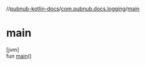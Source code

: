 //[pubnub-kotlin-docs](../../index.md)/[com.pubnub.docs.logging](index.md)/[main](main.md)

# main

[jvm]\
fun [main](main.md)()
